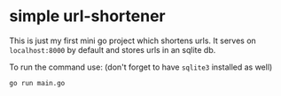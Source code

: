 # simple url-shortener

This is just my first mini go project which shortens urls. It serves on `localhost:8000`
by default and stores urls in an sqlite db.

To run the command use: (don't forget to have `sqlite3` installed as well)
```shell
go run main.go
```
